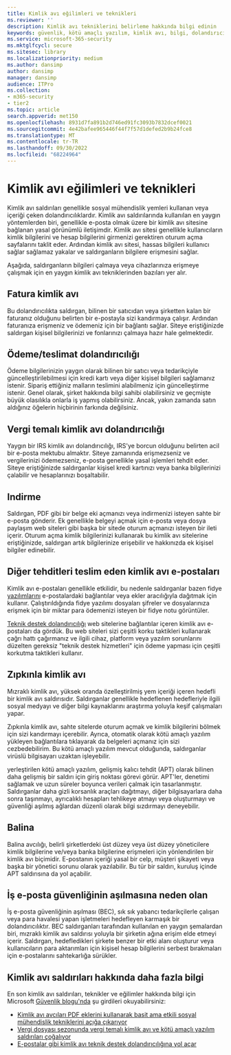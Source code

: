 ```yaml
---
title: Kimlik avı eğilimleri ve teknikleri
ms.reviewer: ''
description: Kimlik avı tekniklerini belirleme hakkında bilgi edinin
keywords: güvenlik, kötü amaçlı yazılım, kimlik avı, bilgi, dolandırıcılık, sosyal mühendislik, yem, yem, yem, koruma, eğilimler, hedefli saldırı, zıpkınla kimlik avı, balina avcılığı
ms.service: microsoft-365-security
ms.mktglfcycl: secure
ms.sitesec: library
ms.localizationpriority: medium
ms.author: dansimp
author: dansimp
manager: dansimp
audience: ITPro
ms.collection:
- m365-security
- tier2
ms.topic: article
search.appverid: met150
ms.openlocfilehash: 8931d7fa891b2d746ed91fc3093b7832dcef0021
ms.sourcegitcommit: 4e42bafee965446f44f7f57d1defed2b9b24fce8
ms.translationtype: MT
ms.contentlocale: tr-TR
ms.lasthandoff: 09/30/2022
ms.locfileid: "68224964"
---
```

# <a name="phishing-trends-and-techniques"></a>Kimlik avı eğilimleri ve teknikleri

Kimlik avı saldırıları genellikle sosyal mühendislik yemleri kullanan veya içeriği çeken dolandırıcılıklardır. Kimlik avı saldırılarında kullanılan en yaygın yöntemlerden biri, genellikle e-posta olmak üzere bir kimlik avı sitesine bağlanan yasal görünümlü iletişimdir. Kimlik avı sitesi genellikle kullanıcıların kimlik bilgilerini ve hesap bilgilerini girmenizi gerektiren oturum açma sayfalarını taklit eder. Ardından kimlik avı sitesi, hassas bilgileri kullanıcı sağlar sağlamaz yakalar ve saldırganların bilgilere erişmesini sağlar.

Aşağıda, saldırganların bilgileri çalmaya veya cihazlarınıza erişmeye çalışmak için en yaygın kimlik avı tekniklerinden bazıları yer alır.

## <a name="invoice-phishing"></a>Fatura kimlik avı

Bu dolandırıcılıkta saldırgan, bilinen bir satıcıdan veya şirketten kalan bir faturanız olduğunu belirten bir e-postayla sizi kandırmaya çalışır. Ardından faturanıza erişmeniz ve ödemeniz için bir bağlantı sağlar. Siteye eriştiğinizde saldırgan kişisel bilgilerinizi ve fonlarınızı çalmaya hazır hale gelmektedir.

## <a name="paymentdelivery-scam"></a>Ödeme/teslimat dolandırıcılığı

Ödeme bilgilerinizin yaygın olarak bilinen bir satıcı veya tedarikçiyle güncelleştirilebilmesi için kredi kartı veya diğer kişisel bilgileri sağlamanız istenir. Sipariş ettiğiniz malların teslimini alabilmeniz için güncelleştirme istenir. Genel olarak, şirket hakkında bilgi sahibi olabilirsiniz ve geçmişte büyük olasılıkla onlarla iş yapmış olabilirsiniz. Ancak, yakın zamanda satın aldığınız öğelerin hiçbirinin farkında değilsiniz.

## <a name="tax-themed-phishing-scams"></a>Vergi temalı kimlik avı dolandırıcılığı

Yaygın bir IRS kimlik avı dolandırıcılığı, IRS'ye borcun olduğunu belirten acil bir e-posta mektubu almaktır. Siteye zamanında erişmezseniz ve vergilerinizi ödemezseniz, e-posta genellikle yasal işlemleri tehdit eder. Siteye eriştiğinizde saldırganlar kişisel kredi kartınızı veya banka bilgilerinizi çalabilir ve hesaplarınızı boşaltabilir.

## <a name="downloads"></a>Indirme

Saldırgan, PDF gibi bir belge eki açmanızı veya indirmenizi isteyen sahte bir e-posta gönderir. Ek genellikle belgeyi açmak için e-posta veya dosya paylaşım web siteleri gibi başka bir sitede oturum açmanızı isteyen bir ileti içerir. Oturum açma kimlik bilgilerinizi kullanarak bu kimlik avı sitelerine eriştiğinizde, saldırgan artık bilgilerinize erişebilir ve hakkınızda ek kişisel bilgiler edinebilir.

## <a name="phishing-emails-that-deliver-other-threats"></a>Diğer tehditleri teslim eden kimlik avı e-postaları

Kimlik avı e-postaları genellikle etkilidir, bu nedenle saldırganlar bazen fidye [yazılımlarını](/security/compass/human-operated-ransomware) e-postalardaki bağlantılar veya ekler aracılığıyla dağıtmak için kullanır. Çalıştırıldığında fidye yazılımı dosyaları şifreler ve dosyalarınıza erişmek için bir miktar para ödemenizi isteyen bir fidye notu görüntüler.

[Teknik destek dolandırıcılığı](support-scams.md) web sitelerine bağlantılar içeren kimlik avı e-postaları da gördük. Bu web siteleri sizi çeşitli korku taktikleri kullanarak çağrı hattı çağırmanız ve ilgili cihaz, platform veya yazılım sorunlarını düzelten gereksiz "teknik destek hizmetleri" için ödeme yapması için çeşitli korkutma taktikleri kullanır.

## <a name="spear-phishing"></a>Zıpkınla kimlik avı

Mızraklı kimlik avı, yüksek oranda özelleştirilmiş yem içeriği içeren hedefli bir kimlik avı saldırısıdır. Saldırganlar genellikle hedeflenen hedefleriyle ilgili sosyal medyayı ve diğer bilgi kaynaklarını araştırma yoluyla keşif çalışmaları yapar.

Zıpkınla kimlik avı, sahte sitelerde oturum açmak ve kimlik bilgilerini bölmek için sizi kandırmayı içerebilir. Ayrıca, otomatik olarak kötü amaçlı yazılım yükleyen bağlantılara tıklayarak da belgeleri açmanız için sizi cezbedebilirim. Bu kötü amaçlı yazılım mevcut olduğunda, saldırganlar virüslü bilgisayarı uzaktan işleyebilir.

yerleştirilen kötü amaçlı yazılım, gelişmiş kalıcı tehdit (APT) olarak bilinen daha gelişmiş bir saldırı için giriş noktası görevi görür. APT'ler, denetimi sağlamak ve uzun süreler boyunca verileri çalmak için tasarlanmıştır. Saldırganlar daha gizli korsanlık araçları dağıtmayı, diğer bilgisayarlara daha sonra taşınmayı, ayrıcalıklı hesapları tehlikeye atmayı veya oluşturmayı ve güvenliği aşılmış ağlardan düzenli olarak bilgi sızdırmayı deneyebilir.

## <a name="whaling"></a>Balina

Balina avcılığı, belirli şirketlerdeki üst düzey veya üst düzey yöneticilere kimlik bilgilerine ve/veya banka bilgilerine erişmeleri için yönlendirilen bir kimlik avı biçimidir. E-postanın içeriği yasal bir celp, müşteri şikayeti veya başka bir yönetici sorunu olarak yazılabilir. Bu tür bir saldırı, kuruluş içinde APT saldırısına da yol açabilir.

## <a name="business-email-compromise"></a>İş e-posta güvenliğinin aşılmasına neden olan

İş e-posta güvenliğinin aşılması (BEC), sık sık yabancı tedarikçilerle çalışan veya para havalesi yapan işletmeleri hedefleyen karmaşık bir dolandırıcılıktır. BEC saldırganları tarafından kullanılan en yaygın şemalardan biri, mızraklı kimlik avı saldırısı yoluyla bir şirketin ağına erişim elde etmeyi içerir. Saldırgan, hedefledikleri şirkete benzer bir etki alanı oluşturur veya kullanıcıların para aktarımları için kişisel hesap bilgilerini serbest bırakmaları için e-postalarını sahtekarlığa sürükler.

## <a name="more-information-about-phishing-attacks"></a>Kimlik avı saldırıları hakkında daha fazla bilgi

En son kimlik avı saldırıları, teknikler ve eğilimler hakkında bilgi için Microsoft [Güvenlik blogu'nda](https://www.microsoft.com/security/blog/) şu girdileri okuyabilirsiniz:

- [Kimlik avı avcıları PDF eklerini kullanarak basit ama etkili sosyal mühendislik tekniklerini açığa çıkarıyor](https://cloudblogs.microsoft.com/microsoftsecure/2017/01/26/phishers-unleash-simple-but-effective-social-engineering-techniques-using-pdf-attachments/?source=mmpc)
- [Vergi dosyası sezonunda vergi temalı kimlik avı ve kötü amaçlı yazılım saldırıları çoğalıyor](https://cloudblogs.microsoft.com/microsoftsecure/2017/03/20/tax-themed-phishing-and-malware-attacks-proliferate-during-the-tax-filing-season/?source=mmpc)
- [E-postalar gibi kimlik avı teknik destek dolandırıcılığına yol açar](https://cloudblogs.microsoft.com/microsoftsecure/2017/08/07/links-in-phishing-like-emails-lead-to-tech-support-scam/?source=mmpc)
